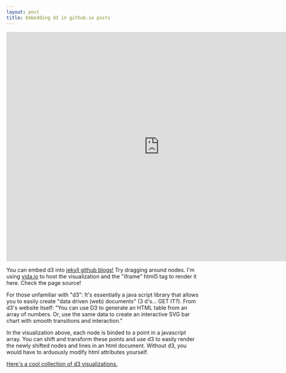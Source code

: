 ```yaml
---
layout: post
title: Embedding d3 in github.io posts
---
```


<iframe src="http://embed.vida.io/documents/d82uSDX89uRFet64D" width="800" height="600" seamless frameBorder="0" scrolling="no"></iframe>


You can embed d3 into [jekyll github blogs!](https://jekyllrb.com/) Try dragging around nodes. I'm using [vida.io](https://vida.io/) to host the visualization and the "iframe" html5 tag to render it here. Check the page source! 

For those unfamiliar with "d3": It's essentially a java script library that allows you to easily create "data driven (web) documents" (3 d's... GET IT?). From d3's website itself: "You can use D3 to generate an HTML table from an array of numbers. Or, use the same data to create an interactive SVG bar chart with smooth transitions and interaction." 

In the visualization above, each node is binded to a point in a javascript array. You can shift and transform these points and use d3 to easily render the newly shifted nodes and lines in an html document. Without d3, you would have to arduously modify html attributes yourself.

[Here's a cool collection of d3 visualizations.](https://bl.ocks.org/mbostock)




